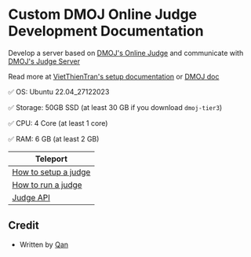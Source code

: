 # Custom DMOJ Online Judge Development Documentation

Develop a server based on [DMOJ's Online Judge](https://github.com/DMOJ/online-judge) and communicate with [DMOJ's Judge Server](https://github.com/DMOJ/judge-server)

Read more at [VietThienTran's setup documentation](https://github.com/VietThienTran/DeploymentTools/tree/main/VNOJ) or [DMOJ doc](https://docs.dmoj.ca/#/judge/setting_up_a_judge)

✅ OS: Ubuntu 22.04_27122023

✅ Storage: 50GB SSD (at least 30 GB if you download `dmoj-tier3`)

✅ CPU: 4 Core (at least 1 core)

✅ RAM: 6 GB (at least 2 GB)

| Teleport|
| ------------- |
| [How to setup a judge](./new_docs/setting_up_a_judge.md) |
| [How to run a judge](./new_docs/run_a_judge.md) |
| [Judge API](./new_docs/api/) |

## Credit

- Written by [Qan](https://github.com/CallMeQan)
